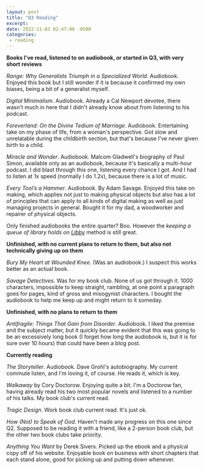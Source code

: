 ```yaml
---
layout: post
title: "Q3 Reading"
excerpt:
date: 2022-11-03 02:47:08 -0500
categories:
 - reading
---
```


**Books I've read, listened to on audiobook, or started in Q3, with very short reviews**

*Range: Why Generalists Triumph in a Specialized World*. Audiobook. Enjoyed this book but I still wonder if it is because it confirmed my own biases, being a bit of a generalist myself.

*Digital Minimalism*. Audiobook. Already a Cal Newport devotee, there wasn't much in here that I didn't already know about from listening to his podcast.

*Foreverland: On the Divine Tedium of Marriage*. Audiobook. Entertaining take on my phase of life, from a woman's perspective. Got slow and unrelatable during the childbirth section, but that's because I've never given birth to a child.

*Miracle and Wonder*. Audiobook. Malcom Gladwell's biography of Paul Simon, available only as an audiobook, because it's basically a multi-hour podcast. I did blast through this one, listening every chance I got. And I had to listen at 1x speed (normally I do 1.2x), because there is a lot of music.

*Every Tool’s a Hammer*. Audiobook. By Adam Savage. Enjoyed this take on making, which applies not just to making physical objects but also has a lot of principles that can apply to all kinds of digital making as well as just managing projects in general. Bought it for my dad, a woodworker and repairer of physical objects.

Only finished audiobooks the entire quarter? Boo. However the *keeping a queue of library holds on [Libby](https://libbyapp.com/)* method is still great.

**Unfinished, with no current plans to return to them, but also not technically giving up on them**

*Bury My Heart at Wounded Knee*. (Was an audiobook.) I suspect this works better as an actual book.

*Savage Detectives*. Was for my book club. None of us got through it. 1000 characters, impossible to keep straight, rambling, at one point a paragraph goes for pages, kind of gross and misogynist characters. I bought the audiobook to help me keep up and might return to it someday.

**Unfinished, with no plans to return to them**

*Antifragile: Things That Gain from Disorder*. Audiobook. I liked the premise and the subject matter, but it quickly became evident that this was going to be an excessively long book (I forget how long the audiobook is, but it is for sure over 10 hours) that could have been a blog post.

**Currently reading**

*The Storyteller*. Audiobook. Dave Grohl's autobiography. My current commute listen, and I'm loving it, of course. He reads it, which is key.

*Walkaway* by Cory Doctorow. Enjoying quite a bit. I'm a Doctorow fan, having already read his two most popular novels and listened to a number of his talks. My book club's current read.

*Tragic Design*. Work book club current read. It's just ok.

*How (Not) to Speak of God*. Haven't made any progress on this one since Q2. Supposed to be reading it with a friend, like a 2-person book club, but the other two book clubs take priority.

*Anything You Want* by Derek Sivers. Picked up the ebook and a physical copy off of his website. Enjoyable book on business with short chapters that each stand alone, good for picking up and putting down whenever.
